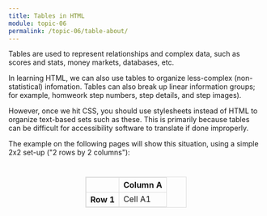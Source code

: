 ```yaml
---
title: Tables in HTML
module: topic-06
permalink: /topic-06/table-about/
---
```


<style>
  table, th, td {
    border: 1px solid #ddd;
  }
</style>

<div class="divider-heading"></div>

Tables are used to represent relationships and complex data, such as scores and stats, money markets, databases, etc.

In learning HTML, we can also use tables to organize less-complex (non-statistical) infomation. Tables can also break up linear information groups; for example, homweork step numbers, step details, and step images).

However, once we hit CSS, you should use stylesheets instead of HTML to organize text-based sets such as these. This is primarily because tables can be difficult for accessibility software to translate if done improperly.

The example on the following pages will show this situation, using a simple 2x2 set-up ("2 rows by 2 columns"):

<table style="width: 200px; margin: 40px auto;">
   <tr>
      <th></th>
      <th scope="col">Column A</th>
   </tr>
   <tr>
      <th scope="row">Row 1</th>
      <td>Cell A1</td>
   </tr>
</table>
